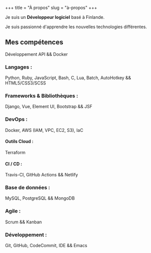 +++
title = "À propos"
slug = "à-propos"
+++

Je suis un **Développeur logiciel** basé à Finlande.

Je suis passionné d'apprendre les nouvelles technologies différentes.

## Mes compétences

Développement API && Docker

### Langages :

Python, Ruby, JavaScript, Bash, C, Lua, Batch, AutoHotkey && HTML5/CSS3/SCSS

### Frameworks & Bibliothèques :

Django, Vue, Element UI, Bootstrap && JSF

### DevOps :

Docker, AWS (IAM, VPC, EC2, S3), IaC

#### Outils Cloud :

Terraform

#### CI / CD :

Travis-CI, GitHub Actions && Netlify

### Base de données :

MySQL, PostgreSQL && MongoDB

### Agile :

Scrum && Kanban

### Développement :

Git, GitHub, CodeCommit, IDE && Emacs
